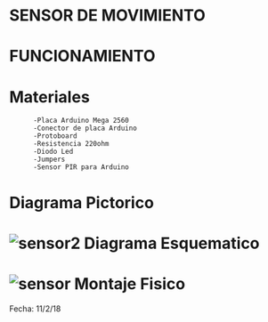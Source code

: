 SENSOR DE MOVIMIENTO
======
FUNCIONAMIENTO
======





Materiales
======
          -Placa Arduino Mega 2560
          -Conector de placa Arduino
          -Protoboard
          -Resistencia 220ohm
          -Diodo Led
          -Jumpers
          -Sensor PIR para Arduino


Diagrama Pictorico
======
![sensor2](https://user-images.githubusercontent.com/47116861/52674259-0b1da900-2ef1-11e9-812e-4f360c7abf16.png)
Diagrama Esquematico
======
![sensor](https://user-images.githubusercontent.com/47116861/52674260-0b1da900-2ef1-11e9-8dc0-4a85b742dfd8.png)
Montaje Fisico 
======






Fecha: 11/2/18 
